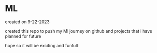 # ML

created on 9-22-2023

created this repo to push my Ml journey on github and projects that i have planned for future

hope so it will be exciting and funfull
